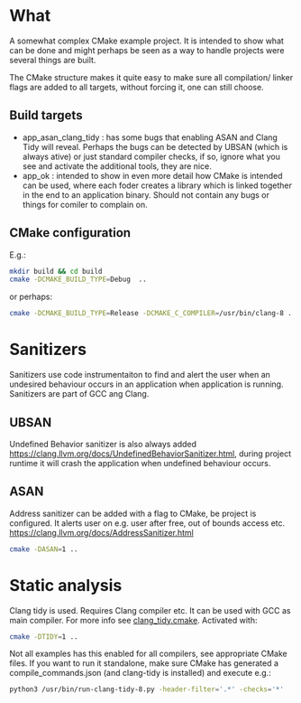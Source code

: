 
# What

A somewhat complex CMake example project. It is intended to show what can be done and might perhaps be seen as a way to handle projects were several things are built.

The CMake structure makes it quite easy to make sure all compilation/ linker flags are added to all targets, without forcing it, one can still choose.

## Build targets

- app_asan_clang_tidy : has some bugs that enabling ASAN and Clang Tidy will reveal. Perhaps the bugs can be detected by UBSAN (which is always ative) or just standard compiler checks, if so, ignore what you see and activate the additional tools, they are nice.
- app_ok : intended to show in even more detail how CMake is intended can be used, where each foder creates a library which is linked together in the end to an application binary. Should not contain any bugs or things for comiler to complain on.

## CMake configuration

E.g.:

```bash
mkdir build && cd build
cmake -DCMAKE_BUILD_TYPE=Debug  ..
```

or perhaps:

```bash
cmake -DCMAKE_BUILD_TYPE=Release -DCMAKE_C_COMPILER=/usr/bin/clang-8 ..
```

# Sanitizers

Sanitizers use code instrumentaiton to find and alert the user when an undesired behaviour occurs in an application when application is running. Sanitizers are part of GCC ang Clang.

## UBSAN

Undefined Behavior sanitizer is also always added <https://clang.llvm.org/docs/UndefinedBehaviorSanitizer.html>, during project runtime it will crash the application when undefined behaviour occurs.

## ASAN

Address sanitizer can be added with a flag to CMake, be project is configured. It alerts user on e.g. user after free, out of bounds access etc. <https://clang.llvm.org/docs/AddressSanitizer.html>

```bash
cmake -DASAN=1 ..
```

# Static analysis

Clang tidy is used. Requires Clang compiler etc. It can be used with GCC as main compiler. For more info see [clang_tidy.cmake](clang_tidy.cmake). Activated with:

```bash
cmake -DTIDY=1 ..
```

Not all examples has this enabled for all compilers, see appropriate CMake files. If you want to run it standalone, make sure CMake has generated a compile_commands.json (and clang-tidy is installed) and execute e.g.:

```bash
python3 /usr/bin/run-clang-tidy-8.py -header-filter='.*' -checks='*'
```
